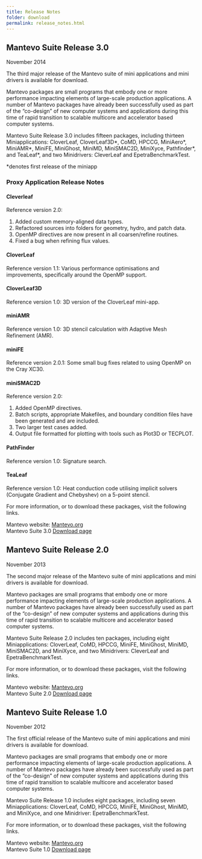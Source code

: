 ```yaml
---
title: Release Notes
folder: download
permalink: release_notes.html
---
```


## Mantevo Suite Release 3.0

November 2014

The third major release of the Mantevo suite of mini applications and mini drivers is available for download.

Mantevo packages are small programs that embody one or more performance impacting elements of large-scale production applications. A number of Mantevo packages have already been successfully used as part of the “co-design” of new computer systems and applications during this time of rapid transition to scalable multicore and accelerator based computer systems.

Mantevo Suite Release 3.0 includes fifteen packages, including thirteen Miniapplications: CloverLeaf, CloverLeaf3D*, CoMD, HPCCG, MiniAero*, MiniAMR*, MiniFE, MiniGhost, MiniMD, MiniSMAC2D, MiniXyce, Pathfinder*, and TeaLeaf*, and two Minidrivers: CleverLeaf and EpetraBenchmarkTest.

*denotes first release of the miniapp

### Proxy Application Release Notes

#### Cleverleaf

Reference version 2.0:

1.  Added custom memory-aligned data types.
2.  Refactored sources into folders for geometry, hydro, and patch data.
3.  OpenMP directives are now present in all coarsen/refine routines.
4.  Fixed a bug when refining flux values.

#### CloverLeaf

Reference version 1.1: Various performance optimisations and improvements, specifically around the OpenMP support.

#### CloverLeaf3D

Reference version 1.0: 3D version of the CloverLeaf mini-app.

#### miniAMR

Reference version 1.0: 3D stencil calculation with Adaptive Mesh Refinement (AMR).

#### miniFE

Reference version 2.0.1: Some small bug fixes related to using OpenMP on the Cray XC30.

#### miniSMAC2D

Reference version 2.0:

1.  Added OpenMP directives.
2.  Batch scripts, appropriate Makefiles, and boundary condition files have been generated and are included.
3.  Two larger test cases added.
4.  Output file formatted for plotting with tools such as Plot3D or TECPLOT.

#### PathFinder

Reference version 1.0: Signature search.

#### TeaLeaf

Reference version 1.0: Heat conduction code utilising implicit solvers (Conjugate Gradient and Chebyshev) on a 5-point stencil.

For more information, or to download these packages, visit the following links.

Mantevo website: [Mantevo.org](http://mantevo.org)  
Mantevo Suite 3.0 [Download page](download.html)

## Mantevo Suite Release 2.0

November 2013

The second major release of the Mantevo suite of mini applications and mini drivers is available for download.

Mantevo packages are small programs that embody one or more performance impacting elements of large-scale production applications. A number of Mantevo packages have already been successfully used as part of the “co-design” of new computer systems and applications during this time of rapid transition to scalable multicore and accelerator based computer systems.

Mantevo Suite Release 2.0 includes ten packages, including eight Miniapplications: CloverLeaf, CoMD, HPCCG, MiniFE, MiniGhost, MiniMD, MiniSMAC2D, and MiniXyce, and two Minidrivers: CleverLeaf and EpetraBenchmarkTest.

For more information, or to download these packages, visit the following links.

Mantevo website: [Mantevo.org](http://mantevo.org)  
Mantevo Suite 2.0 [Download page](download.html)

## Mantevo Suite Release 1.0

November 2012

The first official release of the Mantevo suite of mini applications and mini drivers is available for download.

Mantevo packages are small programs that embody one or more performance impacting elements of large-scale production applications. A number of Mantevo packages have already been successfully used as part of the “co-design” of new computer systems and applications during this time of rapid transition to scalable multicore and accelerator based computer systems.

Mantevo Suite Release 1.0 includes eight packages, including seven Miniapplications: CloverLeaf, CoMD, HPCCG, MiniFE, MiniGhost, MiniMD, and MiniXyce, and one Minidriver: EpetraBenchmarkTest.

For more information, or to download these packages, visit the following links.

Mantevo website: [Mantevo.org](http://mantevo.org)  
Mantevo Suite 1.0 [Download page](previous_releases)